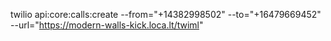 twilio api:core:calls:create --from="+14382998502" --to="+16479669452" --url="https://modern-walls-kick.loca.lt/twiml"
